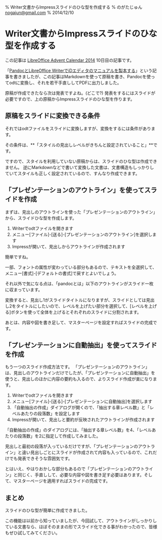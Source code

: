 % Writer文書からImpressスライドのひな型を作成する
% のがたじゅん <nogajun@gmail.com>
% 2014/12/10

Writer文書からImpressスライドのひな型を作成する
=============================================

この記事は [LibreOffice Advent Calendar 2014](http://www.adventar.org/calendars/507) 10日目の記事です。

「[PandocとLibreOffice WriterでiDエディタのマニュアルを製本する](http://www.nofuture.tv/diary/20141206.html)」という記事を書きましたが、この記事はMarkdownを使って原稿を書き、Pandocを使ってodtに変換し、それを若干手直ししてPDFに出力しました。

原稿が作成できたなら次は発表ですよね。(どこで?)
発表をするにはスライドが必要ですので、上の原稿からImpressスライドのひな型を作ります。

## 原稿をスライドに変換できる条件

それではodtファイルをスライドに変換しますが、変換をするには条件があります。

その条件は、**「スタイルの見出しレベルがきちんと設定されていること」**です。

ですので、スタイルを利用していない原稿からは、スライドのひな型は作成できません。
逆にMarkdownなどで書いて変換した文書は、文書構造もしっかりしていてスタイルも正しく設定されているので、すんなり作成できます。

## 「プレゼンテーションのアウトライン」を使ってスライドを作成

まずは、見出しのアウトラインを使った「プレゼンテーションのアウトライン」から、スライドひな型を作成します。

1. Writerでodtファイルを開きます
2. メニュー[ファイル]-[送る]-[プレゼンテーションのアウトライン]を選択します
3. Impressが開いて、見出しからアウトラインが作成されます

簡単ですね。

一部、フォントの属性が変わっている部分もあるので、テキストを全選択して、メニュー[書式]-[デフォルトの書式]で戻すとよいでしょう。

それ以外で気になる点は、「pandocとは」以下のアウトラインがスライド一枚に収まっています。

変換すると、見出し1がスライドタイトルになりますが、スライドとしては見出し2をタイトルにしたいので、レベルを上げたい部分を選択して、[レベルを上げる]ボタンを使って全体を上げるとそれぞれのスライドに分割されます。

あとは、内容や図を書き足して、マスターページを設定すればスライドの完成です。

## 「プレゼンテーションに自動抽出」を使ってスライドを作成

もう一つのスライド作成方法です。
「プレゼンテーションのアウトライン」は、見出しのアウトラインだけでしたが、「プレゼンテーションに自動抽出」を使うと、見出しのほかに内容の要約も入るので、よりスライド作成が楽になります。

1. Writerでodtファイルを開きます
2. メニュー[ファイル]-[送る]-[プレゼンテーションに自動抽出]を選択します
3. 「自動抽出の作成」ダイアログが開くので、「抽出する章レベル数」と「レベルあたりの段落数」を設定します
4. Impressが開いて、見出しと要約が反映されたアウトラインが作成されます

「自動抽出の作成」のダイアログには、「抽出する章レベル数」を4、「レベルあたりの段落数」を2に指定して作成してみました。

見出しと最初の段落が入っているだけですが、「プレゼンテーションのアウトライン」と違い見出しごとにスライドが作成されて内容も入っているので、これだけでも発表できそうな雰囲気です。

とはいえ、やはりおかしな部分もあるので「プレゼンテーションのアウトライン」と同じく、手直しして、必要な内容や図を書き足す必要はあります。そして、マスターページを適用すればスライドの完成です。

## まとめ

スライドのひな型が簡単に作成できました。

この機能は以前から知っていましたが、今回試して、アウトラインがしっかりしている文書なら、ほぼそのままの形でスライド化できる事がわかったので、皆様もぜひ試してみてください。






